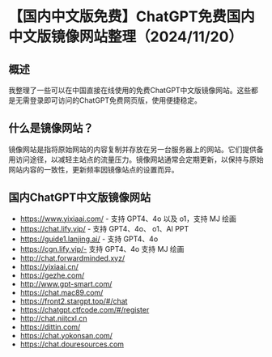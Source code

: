 # 【国内中文版免费】ChatGPT免费国内中文版镜像网站整理（2024/11/20）
## 概述
我整理了一些可以在中国直接在线使用的免费ChatGPT中文版镜像网站。这些都是无需登录即可访问的ChatGPT免费网页版，使用便捷稳定。

## 什么是镜像网站？
镜像网站是指将原始网站的内容复制并存放在另一台服务器上的网站。它们提供备用访问途径，以减轻主站点的流量压力。镜像网站通常会定期更新，以保持与原始网站内容的一致性，更新频率因镜像站点的设置而异。

## 国内ChatGPT中文版镜像网站
* https://www.yixiaai.com/ - 支持 GPT4、4o 以及 o1，支持 MJ 绘画
* https://chat.lify.vip/ - 支持 GPT4、4o、 o1、AI PPT
* https://guide1.lanjing.ai/ - 支持 GPT4、4o
* https://cgn.lify.vip/- 支持 GPT4、4o 支持 MJ 绘画
* http://chat.forwardminded.xyz/
* https://yixiaai.cn/
* https://gezhe.com/
* http://www.gpt-smart.com/
* https://chat.mac89.com/
* https://front2.stargpt.top/#/chat
* https://chatgpt.ctfcode.com/#/register
* http://chat.niitcxl.cn
* https://dittin.com/
* https://chat.yokonsan.com/
* https://chat.douresources.com
